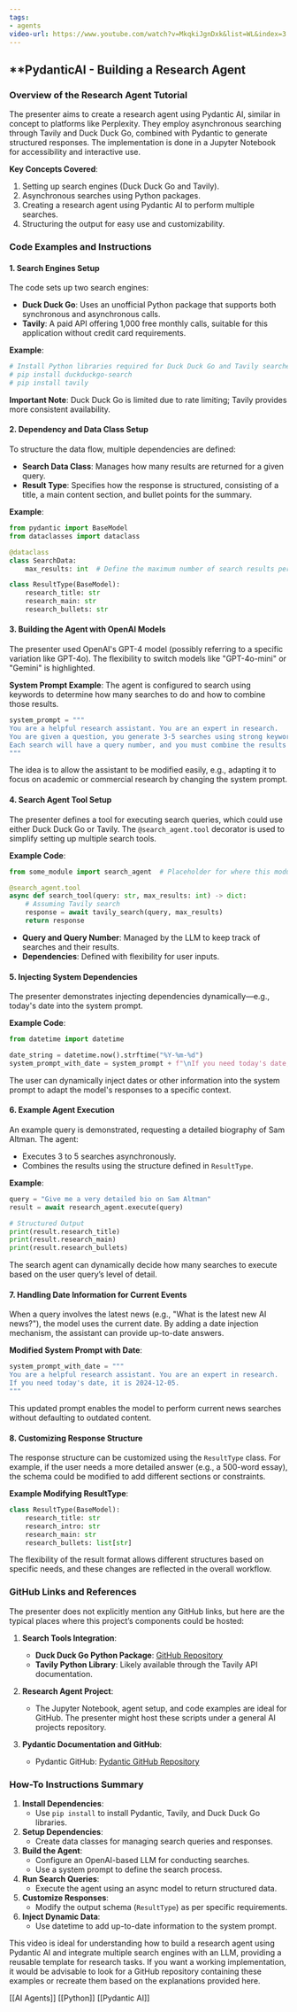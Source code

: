 ```yaml
---
tags:
- agents
video-url: https://www.youtube.com/watch?v=MkqkiJgnDxk&list=WL&index=3
---
```

## **PydanticAI - Building a Research Agent

### Overview of the Research Agent Tutorial

The presenter aims to create a research agent using Pydantic AI, similar in concept to platforms like Perplexity. They employ asynchronous searching through Tavily and Duck Duck Go, combined with Pydantic to generate structured responses. The implementation is done in a Jupyter Notebook for accessibility and interactive use.

**Key Concepts Covered**:
1. Setting up search engines (Duck Duck Go and Tavily).
2. Asynchronous searches using Python packages.
3. Creating a research agent using Pydantic AI to perform multiple searches.
4. Structuring the output for easy use and customizability.

### Code Examples and Instructions

#### 1. Search Engines Setup

The code sets up two search engines:

- **Duck Duck Go**: Uses an unofficial Python package that supports both synchronous and asynchronous calls.
- **Tavily**: A paid API offering 1,000 free monthly calls, suitable for this application without credit card requirements.

**Example**:
```python
# Install Python libraries required for Duck Duck Go and Tavily searches.
# pip install duckduckgo-search
# pip install tavily
```
**Important Note**: Duck Duck Go is limited due to rate limiting; Tavily provides more consistent availability.

#### 2. Dependency and Data Class Setup

To structure the data flow, multiple dependencies are defined:

- **Search Data Class**: Manages how many results are returned for a given query.
- **Result Type**: Specifies how the response is structured, consisting of a title, a main content section, and bullet points for the summary.

**Example**:
```python
from pydantic import BaseModel
from dataclasses import dataclass

@dataclass
class SearchData:
    max_results: int  # Define the maximum number of search results per query.

class ResultType(BaseModel):
    research_title: str
    research_main: str
    research_bullets: str
```

#### 3. Building the Agent with OpenAI Models

The presenter used OpenAI's GPT-4 model (possibly referring to a specific variation like GPT-4o). The flexibility to switch models like "GPT-4o-mini" or "Gemini" is highlighted.

**System Prompt Example**:
The agent is configured to search using keywords to determine how many searches to do and how to combine those results.
```python
system_prompt = """
You are a helpful research assistant. You are an expert in research.
You are given a question, you generate 3-5 searches using strong keywords.
Each search will have a query number, and you must combine the results into a coherent response.
"""
```

The idea is to allow the assistant to be modified easily, e.g., adapting it to focus on academic or commercial research by changing the system prompt.

#### 4. Search Agent Tool Setup

The presenter defines a tool for executing search queries, which could use either Duck Duck Go or Tavily. The `@search_agent.tool` decorator is used to simplify setting up multiple search tools.

**Example Code**:
```python
from some_module import search_agent  # Placeholder for where this module comes from.

@search_agent.tool
async def search_tool(query: str, max_results: int) -> dict:
    # Assuming Tavily search
    response = await tavily_search(query, max_results)
    return response
```
- **Query and Query Number**: Managed by the LLM to keep track of searches and their results.
- **Dependencies**: Defined with flexibility for user inputs.

#### 5. Injecting System Dependencies

The presenter demonstrates injecting dependencies dynamically—e.g., today's date into the system prompt.

**Example Code**:
```python
from datetime import datetime

date_string = datetime.now().strftime("%Y-%m-%d")
system_prompt_with_date = system_prompt + f"\nIf you need today's date, it is {date_string}."
```

The user can dynamically inject dates or other information into the system prompt to adapt the model's responses to a specific context.

#### 6. Example Agent Execution

An example query is demonstrated, requesting a detailed biography of Sam Altman. The agent:

- Executes 3 to 5 searches asynchronously.
- Combines the results using the structure defined in `ResultType`.

**Example**:
```python
query = "Give me a very detailed bio on Sam Altman"
result = await research_agent.execute(query)

# Structured Output
print(result.research_title)
print(result.research_main)
print(result.research_bullets)
```

The search agent can dynamically decide how many searches to execute based on the user query’s level of detail.

#### 7. Handling Date Information for Current Events

When a query involves the latest news (e.g., "What is the latest new AI news?"), the model uses the current date. By adding a date injection mechanism, the assistant can provide up-to-date answers.

**Modified System Prompt with Date**:
```python
system_prompt_with_date = """
You are a helpful research assistant. You are an expert in research.
If you need today's date, it is 2024-12-05.
"""
```

This updated prompt enables the model to perform current news searches without defaulting to outdated content.

#### 8. Customizing Response Structure

The response structure can be customized using the `ResultType` class. For example, if the user needs a more detailed answer (e.g., a 500-word essay), the schema could be modified to add different sections or constraints.

**Example Modifying ResultType**:
```python
class ResultType(BaseModel):
    research_title: str
    research_intro: str
    research_main: str
    research_bullets: list[str]
```

The flexibility of the result format allows different structures based on specific needs, and these changes are reflected in the overall workflow.

### GitHub Links and References

The presenter does not explicitly mention any GitHub links, but here are the typical places where this project’s components could be hosted:

1. **Search Tools Integration**:
   - **Duck Duck Go Python Package**: [GitHub Repository](https://github.com/deedy5/duckduckgo-python)
   - **Tavily Python Library**: Likely available through the Tavily API documentation.

2. **Research Agent Project**:
   - The Jupyter Notebook, agent setup, and code examples are ideal for GitHub. The presenter might host these scripts under a general AI projects repository.

3. **Pydantic Documentation and GitHub**:
   - Pydantic GitHub: [Pydantic GitHub Repository](https://github.com/pydantic/pydantic)

### How-To Instructions Summary

1. **Install Dependencies**:
   - Use `pip install` to install Pydantic, Tavily, and Duck Duck Go libraries.
2. **Setup Dependencies**:
   - Create data classes for managing search queries and responses.
3. **Build the Agent**:
   - Configure an OpenAI-based LLM for conducting searches.
   - Use a system prompt to define the search process.
4. **Run Search Queries**:
   - Execute the agent using an async model to return structured data.
5. **Customize Responses**:
   - Modify the output schema (`ResultType`) as per specific requirements.
6. **Inject Dynamic Data**:
   - Use datetime to add up-to-date information to the system prompt.

This video is ideal for understanding how to build a research agent using Pydantic AI and integrate multiple search engines with an LLM, providing a reusable template for research tasks. If you want a working implementation, it would be advisable to look for a GitHub repository containing these examples or recreate them based on the explanations provided here.

[[AI Agents]]  [[Python]]  [[Pydantic AI]]